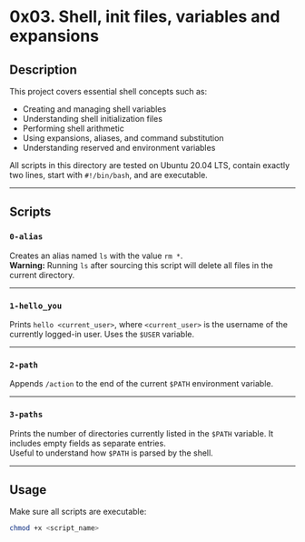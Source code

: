 # 0x03. Shell, init files, variables and expansions

## Description
This project covers essential shell concepts such as:
- Creating and managing shell variables
- Understanding shell initialization files
- Performing shell arithmetic
- Using expansions, aliases, and command substitution
- Understanding reserved and environment variables

All scripts in this directory are tested on Ubuntu 20.04 LTS, contain exactly two lines, start with `#!/bin/bash`, and are executable.

---

## Scripts

### `0-alias`
Creates an alias named `ls` with the value `rm *`.  
**Warning:** Running `ls` after sourcing this script will delete all files in the current directory.

---

### `1-hello_you`
Prints `hello <current_user>`, where `<current_user>` is the username of the currently logged-in user. Uses the `$USER` variable.

---
### `2-path`
Appends `/action` to the end of the current `$PATH` environment variable.

---

### `3-paths`
Prints the number of directories currently listed in the `$PATH` variable. It includes empty fields as separate entries.  
Useful to understand how `$PATH` is parsed by the shell.

---


## Usage
Make sure all scripts are executable:
```bash
chmod +x <script_name>
